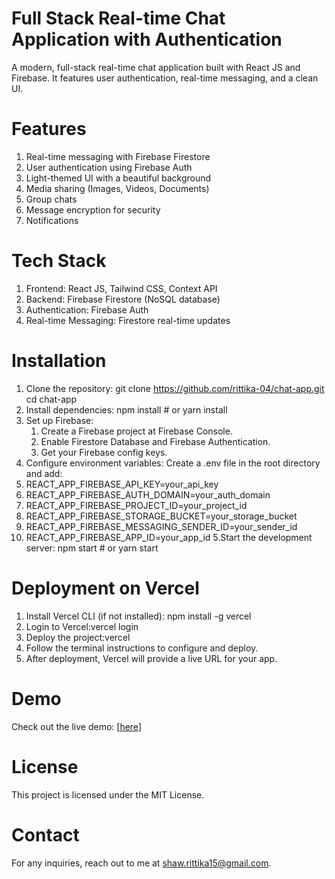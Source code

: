 # Full Stack Real-time Chat Application with Authentication
A modern, full-stack real-time chat application built with React JS and Firebase. It features user authentication, real-time messaging, and a clean UI.

# Features
1. Real-time messaging with Firebase Firestore
2. User authentication using Firebase Auth
3. Light-themed UI with a beautiful background
4. Media sharing (Images, Videos, Documents)
5. Group chats
6. Message encryption for security
7. Notifications

# Tech Stack
1.  Frontend: React JS, Tailwind CSS, Context API
2.  Backend: Firebase Firestore (NoSQL database)
3.  Authentication: Firebase Auth
4.  Real-time Messaging: Firestore real-time updates

# Installation
1.  Clone the repository: git clone https://github.com/rittika-04/chat-app.git
   cd chat-app
2. Install dependencies: npm install  # or yarn install
3. Set up Firebase:
   1.  Create a Firebase project at Firebase Console.
   2.  Enable Firestore Database and Firebase Authentication.
   3.  Get your Firebase config keys.
4.  Configure environment variables: Create a .env file in the root directory and add:
   1. REACT_APP_FIREBASE_API_KEY=your_api_key
   2. REACT_APP_FIREBASE_AUTH_DOMAIN=your_auth_domain
   3. REACT_APP_FIREBASE_PROJECT_ID=your_project_id
   4. REACT_APP_FIREBASE_STORAGE_BUCKET=your_storage_bucket
   5. REACT_APP_FIREBASE_MESSAGING_SENDER_ID=your_sender_id
   6. REACT_APP_FIREBASE_APP_ID=your_app_id
5.Start the development server: npm start  # or yarn start

# Deployment on Vercel
1.  Install Vercel CLI (if not installed): npm install -g vercel
2.  Login to Vercel:vercel login
3.  Deploy the project:vercel
4.  Follow the terminal instructions to configure and deploy.
5.  After deployment, Vercel will provide a live URL for your app.

# Demo
Check out the live demo: [[here](https://vercel.com/rittika04s-projects/chat-app/F2J413EvU22i7ztfbFTVzcXh63Wp)]

# License
This project is licensed under the MIT License.

# Contact
For any inquiries, reach out to me at shaw.rittika15@gmail.com.
